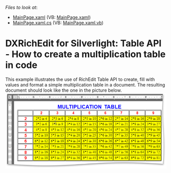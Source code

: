 <!-- default file list -->
*Files to look at*:

* [MainPage.xaml](./CS/Table_API_Example/MainPage.xaml) (VB: [MainPage.xaml](./VB/Table_API_Example/MainPage.xaml))
* [MainPage.xaml.cs](./CS/Table_API_Example/MainPage.xaml.cs) (VB: [MainPage.xaml.vb](./VB/Table_API_Example/MainPage.xaml.vb))
<!-- default file list end -->
# DXRichEdit for Silverlight: Table API - How to create a multiplication table in code


<p>This example illustrates the use of RichEdit Table API to create, fill with values and format a simple multiplication table in a document. The resulting document should look like the one in the picture below. <br />
<img src="https://raw.githubusercontent.com/DevExpress-Examples/dxrichedit-for-silverlight-table-api-how-to-create-a-multiplication-table-in-code-e3300/11.2.5+/media/f88160c0-0d06-4127-a022-6b84701950b6.png"></p>

<br/>



